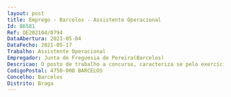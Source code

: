 ```yaml
--- 
layout: post
title: Emprego - Barcelos - Assistente Operacional
Id: 86581
Ref: OE202104/0794
DataAbertura: 2021-05-04
DataFecho: 2021-05-17
Trabalho: Assistente Operacional
Empregador: Junta de Freguesia de Pereira(Barcelos)
Descricao: O posto de trabalho a concurso, caracteriza se pelo exercício de funções, descritas no Mapa de Pessoal para o ano de 2021, da Freguesia de Pereira, na carreira e categoria de Assistente Operacional (Auxiliar de Ação Educativa), nomeadamente, funções de natureza executiva, nomeadamente de aplicação de métodos e processos, com grau de complexidade 1, tais como  execução das atividades no desenvolvimento e no acompanhamento das atividades quotidianas e de tempos livres, podendo comportar esforço físico  transmitir aos encarregados de educação e ou Educadora de Infância eventuais problemas de saúde e outros assuntos relativos às rotinas diárias das crianças (recolhidas ou dadas pela Educadora e ou pais)  acompanhar e apoiar as crianças no desenvolvimento de atividades pedagógicas e lúdicas das atividades normais  atendimento e encaminhamento dos utilizadores do Jardim de Infância, bem como controlar entradas e saídas de pessoas e ou agentes educativos  prestar apoio e assistência em situações de primeiros socorros e, em caso de necessidade acompanhar a criança à unidade de saúde  estabelecer contactos telefónicos, prestar informações e transmitir recados, apenas aos interessados no processo educativo  reproduzir documentos (fotocópias) desde que autorizada  assegurar o controlo de gestão dos materiais necessários ao funcionamento do Jardim de Infância (material didático, material de desgaste ou consumíveis, de limpeza, equipamentos e instrumentos). Exercer as demais funções que lhe sejam atribuídas por lei ou por despacho superior.
CodigoPostal: 4750-000 BARCELOS
Concelho: Barcelos
Distrito: Braga
--- 
```


